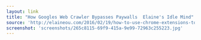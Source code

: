 ```yaml
---
layout: link
title: "How Googles Web Crawler Bypasses Paywalls  Elaine's Idle Mind"
source: 'http://elaineou.com/2016/02/19/how-to-use-chrome-extensions-to-bypass-paywalls/'
screenshot: 'screenshots/265c8115-69f9-415a-9e99-72963c255223.jpg'
---
```


